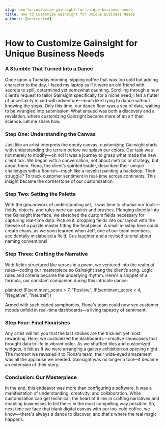 ```yaml
---
slug: how-to-customize-gainsight-for-unique-business-needs
title: How to Customize Gainsight for Unique Business Needs
authors: [undirected]
---
```


# How to Customize Gainsight for Unique Business Needs

### A Stumble That Turned Into a Dance

Once upon a Tuesday morning, sipping coffee that was too cold but adding character to the day, I faced my laptop as if it were an old friend with secrets to spill, determined yet somewhat daunting. Scrolling through a new client’s request to tailor Gainsight specifically for a niche need, I felt a flutter of uncertainty mixed with adventure—much like trying to dance without knowing the steps. Only this time, our dance floor was a sea of data, waiting to be wrangled into submission. What ensued was both a discovery and a revelation, where customizing Gainsight became more of an art than science. Let me share how.

### Step One: Understanding the Canvas

Just like an artist interprets the empty canvas, customizing Gainsight starts with understanding the terrain before we splash our colors. Our task was not merely to modify—oh no! It was a journey to grasp what made the new client tick. We began with a conversation, not about metrics or strategy, but about them. Fiona, the client’s spirited leader, described their unique challenges with a flourish—much like a novelist painting a backdrop. Their struggle? To track customer sentiment in real-time across continents. This insight became the cornerstone of our customization.

### Step Two: Setting the Palette

With the groundwork of understanding set, it was time to choose our tools—fields, objects, and rules were our paints and brushes. Plunging directly into the Gainsight interface, we sketched the custom fields necessary for capturing real-time data. Picture it: dropping fields into our layout with the finesse of a puzzle master fitting the final piece. A small misstep here could create chaos, as we soon learned when Jeff, one of our team members, accidentally mislabeled a field. Cue laughter and a revised tutorial about naming conventions!

### Step Three: Crafting the Narrative

With fields structured like verses in a poem, we ventured into the realm of rules—coding our masterpiece so Gainsight sang the client’s song. Logic rules and criteria became the underlying rhythm. Here's a snippet of a formula, our constant companion during this intricate dance:

plaintext
IF(sentiment_score > 7, "Positive", 
   IF(sentiment_score < 4, "Negative", 
      "Neutral"))


Armed with such coded symphonies, Fiona's team could now see customer moods unfold in real-time dashboards—a living tapestry of sentiment.

### Step Four: Final Flourishes

Any artist will tell you that the last strokes are the trickiest yet most rewarding. Here, we customized the dashboards—creative showcases that brought data to life in vibrant color. As we shuffled tiles and customized widgets, it felt as if we were arranging a gallery exhibition on opening night. The moment we revealed it to Fiona's team, their wide-eyed amazement was all the applause we needed. Gainsight was no longer a tool—it became an extension of their story.

### Conclusion: Our Masterpiece

In the end, this endeavor was more than configuring a software. It was a manifestation of understanding, creativity, and collaboration. While customization can get technical, the heart of it lies in crafting narratives and enabling businesses to tell theirs in the most compelling way possible. So, next time we face that blank digital canvas with our too-cold coffee, we know—there's always a dance to discover, and that's where the real magic happens.